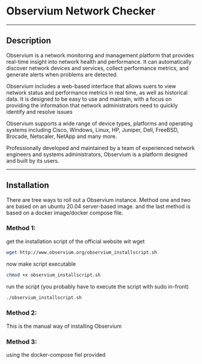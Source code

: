 # Observium Network Checker
___

## Description
Observium is a network monitoring and management platform that provides 
real-time insight into network health and performance. It can automatically 
discover network devices and services, collect performance metrics, and generate
alerts when problems are detected.

Observium includes a web-based interface that allows suers to view network 
status and performance metrics in real time, as well as historical data. It is 
designed to be easy to use and maintain, with a focus on providing the 
information that network administrators need to quickly identify and resolve 
issues

Observium supports a wide range of device types, platforms and operating systems
including Cisco, Windows, Linux, HP, Juniper, Dell, FreeBSD, Brocade, Netscaler,
NetApp and many more.

Professionally developed and maintained by a team of experienced network 
engineers and systems administrators, Observium is a platform designed and built
by its users.
___

## Installation

There are tree ways to roll out a Observium instance.
Method one and two are based on an ubuntu 20.04 server-based image. and the last
method is based on a docker image/docker compose file.

### Method 1:
get the installation script of the official website wit wget
```bash 
wget http://www.observium.org/observium_installscript.sh
```
now make script executable
```bash 
chmod +x observium_installscript.sh
```
run the script (you probably have to execute the script with sudo in-front)
```bash 
./observium_installscript.sh
```

### Method 2:
This is the manual way of installing Observium

### Method 3:
using the docker-compose fiel provided
